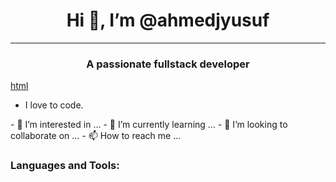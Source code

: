 <h1 align="center">Hi 👋, I’m @ahmedjyusuf</h1>
<hr>
<h3 align="center" class="d-none">A passionate fullstack developer</h3>
<a href='#'>html</a>
<ul>
  <li>I love to code.</li>
  
</ul>
- 👀 I’m interested in ...
- 🌱 I’m currently learning ...
- 💞️ I’m looking to collaborate on ...
- 📫 How to reach me ...


<h3>Languages and Tools:</h3>

<!---
ahmedjyusuf/ahmedjyusuf is a ✨ special ✨ repository because its `README.md` (this file) appears on your GitHub profile.
You can click the Preview link to take a look at your changes.
--->
